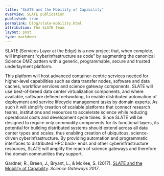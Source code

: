 ```yaml
---
title: "SLATE and the Mobility of Capability"
overview: SLATE publication
published: true
permalink: blog/slate-mobility.html
attribution: The SLATE Team
layout: post
type: markdown
---
```



SLATE (Services Layer at the Edge) is
a new project that, when complete, will implement
“cyberinfrastructure as code” by augmenting the
canonical Science DMZ pattern with a generic,
programmable, secure and trusted underlayment
platform. 

<!--end_excerpt-->

This platform will host advanced
container-centric services needed for higher-level
capabilities such as data transfer nodes, software
and data caches, workflow services and science
gateway components. SLATE will use best-of-breed
data center virtualization components, and where
available, software defined networking, to enable
distributed automation of deployment and service
lifecycle management tasks by domain experts. As
such it will simplify creation of scalable platforms
that connect research teams, institutions and
resources to accelerate science while reducing
operational costs and development cycle times.
Since SLATE will be designed to require only
commodity components for its functional layers, its
potential for building distributed systems should
extend across all data center types and scales, thus
enabling creation of ubiquitous, science-driven
cyberinfrastructure. By providing automation and programmatic interfaces to distributed HPC back-
ends and other cyberinfrastructure resources, SLATE will amplify the reach of science gateways
and therefore the domain communities they support.


<p>Gardner, R., Breen, J., Bryant, L., & McKee, S. (2017). <a href="https://drive.google.com/file/d/0BzgiYUsbrz2TWHkzNzBlbzJyXzg/view?usp=sharing">SLATE and the Mobility of Capability</a>. <i>Science Gateways 2017</i>.</p>

<!--end_excerpt-->
